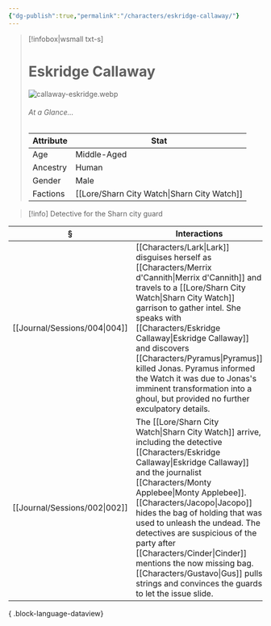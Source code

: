 ```yaml
---
{"dg-publish":true,"permalink":"/characters/eskridge-callaway/"}
---
```


> [!infobox|wsmall txt-s]
> # Eskridge Callaway
> ![callaway-eskridge.webp](/img/user/z_attachments/callaway-eskridge.webp) 
> ###### At a Glance...
> | Attribute | Stat |
> | ---- | ---- |
> | Age | Middle-Aged |
> | Ancestry | Human |
> | Gender | Male |
> | Factions | [[Lore/Sharn City Watch\|Sharn City Watch]] |

>[!info] Detective for the Sharn city guard

| §                                | Interactions                                                                                                                                                                                                                                                                                                                                                             |
| -------------------------------- | ------------------------------------------------------------------------------------------------------------------------------------------------------------------------------------------------------------------------------------------------------------------------------------------------------------------------------------------------------------------------ |
| [[Journal/Sessions/004\|004]] | [[Characters/Lark\|Lark]] disguises herself as [[Characters/Merrix d'Cannith\|Merrix d'Cannith]] and travels to a [[Lore/Sharn City Watch\|Sharn City Watch]] garrison to gather intel. She speaks with [[Characters/Eskridge Callaway\|Eskridge Callaway]] and discovers [[Characters/Pyramus\|Pyramus]] killed Jonas. Pyramus informed the Watch it was due to Jonas's imminent transformation into a ghoul, but provided no further exculpatory details.                                     |
| [[Journal/Sessions/002\|002]] | The [[Lore/Sharn City Watch\|Sharn City Watch]] arrive, including the detective [[Characters/Eskridge Callaway\|Eskridge Callaway]] and the journalist [[Characters/Monty Applebee\|Monty Applebee]]. [[Characters/Jacopo\|Jacopo]] hides the bag of holding that was used to unleash the undead. The detectives are suspicious of the party after [[Characters/Cinder\|Cinder]] mentions the now missing bag. [[Characters/Gustavo\|Gus]] pulls strings and convinces the guards to let the issue slide. |

{ .block-language-dataview}